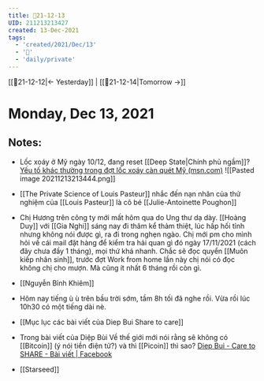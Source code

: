 ```yaml
---
title: 📝21-12-13
UID: 211213213427
created: 13-Dec-2021
tags:
  - 'created/2021/Dec/13'
  - '📅'
  - 'daily/private'
---
```

[[📝21-12-12|<- Yesterday]] | [[📝21-12-14|Tomorrow ->]]
# Monday, Dec 13, 2021

## Notes:

- Lốc xoáy ở Mỹ ngày 10/12, đang reset [[Deep State|Chính phủ ngầm]]? [Yếu tố khác thường trong đợt lốc xoáy càn quét Mỹ (msn.com)](https://www.msn.com/vi-vn/news/world/y%E1%BA%BFu-t%E1%BB%91-kh%C3%A1c-th%C6%B0%E1%BB%9Dng-trong-%C4%91%E1%BB%A3t-l%E1%BB%91c-xo%C3%A1y-c%C3%A0n-qu%C3%A9t-m%E1%BB%B9/ar-AARLid7?ocid=msedgdhp&pc=U531)
![[Pasted image 20211213213444.png]]

- [[The Private Science of Louis Pasteur]] nhắc đến nạn nhân của thử nghiệm của [[Louis Pasteur]] là cô bé [[Julie-Antoinette Poughon]]
- Chị Hương trên công ty mới mất hôm qua do Ung thư dạ dày. [[Hoàng Duy]] với [[Gia Nghi]] sáng nay đi thăm kể thảm thiệt, lúc hấp hối tỉnh nhưng không nói được gì, ra đi trong nghẹn ngào. Chị mới pm cho mình hỏi về cái mail đặt hàng để kiểm tra hải quan gì đó ngày 17/11/2021 (cách đây chưa đầy 1 tháng), mọi thứ khá nhanh. Chắc sẽ đọc quyển [[Muôn kiếp nhân sinh]], trước đợt Work from home lần này chị nói có đọc không chị cho mượn. Mà cũng ít nhất 6 tháng rồi còn gì.
- [[Nguyễn Bỉnh Khiêm]]
- Hôm nay tiếng ù ù trên bầu trời sớm, tầm 8h tối đã nghe rồi. Vừa rồi lúc 10h30 có một tiếng dài nè.
- [[Mục lục các bài viết của Diep Bui Share to care]]
- Trong bài viết của Diệp Bùi Về thế giới mới nói rằng sẽ không có [[Bitcoin]] (ý nói tiền điện tử?) và thì [[Picoin]] thì sao? [Diep Bui - Care to SHARE - Bài viết | Facebook](https://www.facebook.com/diepbui1019/posts/470236677656423)
- [[Starseed]]